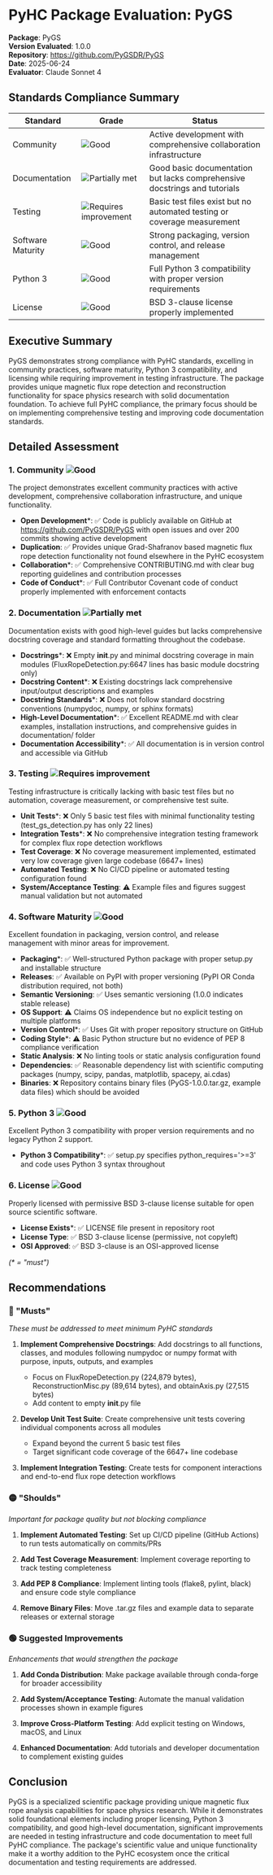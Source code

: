 # PyHC Package Evaluation: PyGS

**Package**: PyGS  
**Version Evaluated**: 1.0.0  
**Repository**: https://github.com/PyGSDR/PyGS  
**Date**: 2025-06-24  
**Evaluator**: Claude Sonnet 4  

## Standards Compliance Summary

| Standard | Grade | Status |
|----------|-------|--------|
| Community | ![Good](https://img.shields.io/badge/Good-brightgreen.svg) | Active development with comprehensive collaboration infrastructure |
| Documentation | ![Partially met](https://img.shields.io/badge/Partially%20met-orange.svg) | Good basic documentation but lacks comprehensive docstrings and tutorials |
| Testing | ![Requires improvement](https://img.shields.io/badge/Requires%20improvement-red.svg) | Basic test files exist but no automated testing or coverage measurement |
| Software Maturity | ![Good](https://img.shields.io/badge/Good-brightgreen.svg) | Strong packaging, version control, and release management |
| Python 3 | ![Good](https://img.shields.io/badge/Good-brightgreen.svg) | Full Python 3 compatibility with proper version requirements |
| License | ![Good](https://img.shields.io/badge/Good-brightgreen.svg) | BSD 3-clause license properly implemented |

## Executive Summary

PyGS demonstrates strong compliance with PyHC standards, excelling in community practices, software maturity, Python 3 compatibility, and licensing while requiring improvement in testing infrastructure. The package provides unique magnetic flux rope detection and reconstruction functionality for space physics research with solid documentation foundation. To achieve full PyHC compliance, the primary focus should be on implementing comprehensive testing and improving code documentation standards.

## Detailed Assessment

### 1. Community ![Good](https://img.shields.io/badge/Good-brightgreen.svg)

The project demonstrates excellent community practices with active development, comprehensive collaboration infrastructure, and unique functionality.

- **Open Development***: ✅ Code is publicly available on GitHub at https://github.com/PyGSDR/PyGS with open issues and over 200 commits showing active development
- **Duplication**: ✅ Provides unique Grad-Shafranov based magnetic flux rope detection functionality not found elsewhere in the PyHC ecosystem
- **Collaboration***: ✅ Comprehensive CONTRIBUTING.md with clear bug reporting guidelines and contribution processes
- **Code of Conduct***: ✅ Full Contributor Covenant code of conduct properly implemented with enforcement contacts

### 2. Documentation ![Partially met](https://img.shields.io/badge/Partially%20met-orange.svg)

Documentation exists with good high-level guides but lacks comprehensive docstring coverage and standard formatting throughout the codebase.

- **Docstrings***: ❌ Empty __init__.py and minimal docstring coverage in main modules (FluxRopeDetection.py:6647 lines has basic module docstring only)
- **Docstring Content***: ❌ Existing docstrings lack comprehensive input/output descriptions and examples
- **Docstring Standards***: ❌ Does not follow standard docstring conventions (numpydoc, numpy, or sphinx formats)
- **High-Level Documentation***: ✅ Excellent README.md with clear examples, installation instructions, and comprehensive guides in documentation/ folder
- **Documentation Accessibility***: ✅ All documentation is in version control and accessible via GitHub

### 3. Testing ![Requires improvement](https://img.shields.io/badge/Requires%20improvement-red.svg)

Testing infrastructure is critically lacking with basic test files but no automation, coverage measurement, or comprehensive test suite.

- **Unit Tests***: ❌ Only 5 basic test files with minimal functionality testing (test_gs_detection.py has only 22 lines)
- **Integration Tests***: ❌ No comprehensive integration testing framework for complex flux rope detection workflows
- **Test Coverage**: ❌ No coverage measurement implemented, estimated very low coverage given large codebase (6647+ lines)
- **Automated Testing**: ❌ No CI/CD pipeline or automated testing configuration found
- **System/Acceptance Testing**: ⚠️ Example files and figures suggest manual validation but not automated

### 4. Software Maturity ![Good](https://img.shields.io/badge/Good-brightgreen.svg)

Excellent foundation in packaging, version control, and release management with minor areas for improvement.

- **Packaging***: ✅ Well-structured Python package with proper setup.py and installable structure
- **Releases**: ✅ Available on PyPI with proper versioning (PyPI OR Conda distribution required, not both)
- **Semantic Versioning**: ✅ Uses semantic versioning (1.0.0 indicates stable release)
- **OS Support**: ⚠️ Claims OS independence but no explicit testing on multiple platforms
- **Version Control***: ✅ Uses Git with proper repository structure on GitHub
- **Coding Style***: ⚠️ Basic Python structure but no evidence of PEP 8 compliance verification
- **Static Analysis**: ❌ No linting tools or static analysis configuration found
- **Dependencies**: ✅ Reasonable dependency list with scientific computing packages (numpy, scipy, pandas, matplotlib, spacepy, ai.cdas)
- **Binaries**: ❌ Repository contains binary files (PyGS-1.0.0.tar.gz, example data files) which should be avoided

### 5. Python 3 ![Good](https://img.shields.io/badge/Good-brightgreen.svg)

Excellent Python 3 compatibility with proper version requirements and no legacy Python 2 support.

- **Python 3 Compatibility***: ✅ setup.py specifies python_requires='>=3' and code uses Python 3 syntax throughout

### 6. License ![Good](https://img.shields.io/badge/Good-brightgreen.svg)

Properly licensed with permissive BSD 3-clause license suitable for open source scientific software.

- **License Exists***: ✅ LICENSE file present in repository root
- **License Type**: ✅ BSD 3-clause license (permissive, not copyleft)
- **OSI Approved**: ✅ BSD 3-clause is an OSI-approved license

*(\* = "must")*

## Recommendations

### 🔴 "Musts"
*These must be addressed to meet minimum PyHC standards*

1. **Implement Comprehensive Docstrings**: Add docstrings to all functions, classes, and modules following numpydoc or numpy format with purpose, inputs, outputs, and examples
   - Focus on FluxRopeDetection.py (224,879 bytes), ReconstructionMisc.py (89,614 bytes), and obtainAxis.py (27,515 bytes)
   - Add content to empty __init__.py file

2. **Develop Unit Test Suite**: Create comprehensive unit tests covering individual components across all modules
   - Expand beyond the current 5 basic test files
   - Target significant code coverage of the 6647+ line codebase

3. **Implement Integration Testing**: Create tests for component interactions and end-to-end flux rope detection workflows

### 🟡 "Shoulds"
*Important for package quality but not blocking compliance*

1. **Implement Automated Testing**: Set up CI/CD pipeline (GitHub Actions) to run tests automatically on commits/PRs

2. **Add Test Coverage Measurement**: Implement coverage reporting to track testing completeness

3. **Add PEP 8 Compliance**: Implement linting tools (flake8, pylint, black) and ensure code style compliance

4. **Remove Binary Files**: Move .tar.gz files and example data to separate releases or external storage

### 🟢 Suggested Improvements
*Enhancements that would strengthen the package*

1. **Add Conda Distribution**: Make package available through conda-forge for broader accessibility

2. **Add System/Acceptance Testing**: Automate the manual validation processes shown in example figures

3. **Improve Cross-Platform Testing**: Add explicit testing on Windows, macOS, and Linux

4. **Enhanced Documentation**: Add tutorials and developer documentation to complement existing guides

## Conclusion

PyGS is a specialized scientific package providing unique magnetic flux rope analysis capabilities for space physics research. While it demonstrates solid foundational elements including proper licensing, Python 3 compatibility, and good high-level documentation, significant improvements are needed in testing infrastructure and code documentation to meet full PyHC compliance. The package's scientific value and unique functionality make it a worthy addition to the PyHC ecosystem once the critical documentation and testing requirements are addressed.